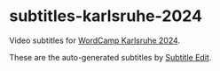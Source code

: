 # subtitles-karlsruhe-2024
Video subtitles for [WordCamp Karlsruhe 2024](https://karlsruhe.wordcamp.org/2024/).

These are the auto-generated subtitles by [Subtitle Edit](https://www.nikse.dk/subtitleedit).
